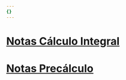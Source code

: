 ```yaml
---
{}
---
```

   
# [Notas Cálculo Integral](../202310/C%C3%A1lculo%20Integral/Notas%20C%C3%A1lculo%20Integral.md)   
# [Notas Precálculo](../202310/Prec%C3%A1lculo/Notas%20Prec%C3%A1lculo.md)